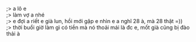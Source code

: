 ;> a lô e<br>
;> làm vợ a nhé<br>
;> e đợi a riết e già lun, hồi mới gặp e nhìn e a nghĩ 28 à, mà 28 thật =))<br>
;> thời buổi giờ làm gì có tiền mà nó thoải mái là đc e, mốt già cũng bị đào thải à
